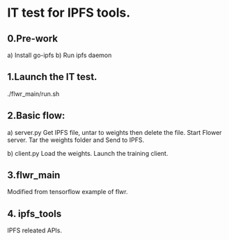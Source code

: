 # IT test for IPFS tools.
## 0.Pre-work
a) Install go-ipfs
b) Run ipfs daemon

## 1.Launch the IT test.
./flwr_main/run.sh


## 2.Basic flow:
a) server.py
Get IPFS file, untar to weights then delete the file.
Start Flower server.
Tar the weights folder and Send to IPFS.

b) client.py
Load the weights.
Launch the training client.


## 3.flwr_main
Modified from tensorflow example of flwr.

## 4. ipfs_tools
IPFS releated APIs.







